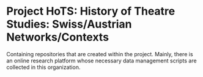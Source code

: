 # Project HoTS: History of Theatre Studies: Swiss/Austrian Networks/Contexts

Containing repositories that are created within the project. Mainly, there is an online research platform whose necessary data management scripts are collected in this organization.
